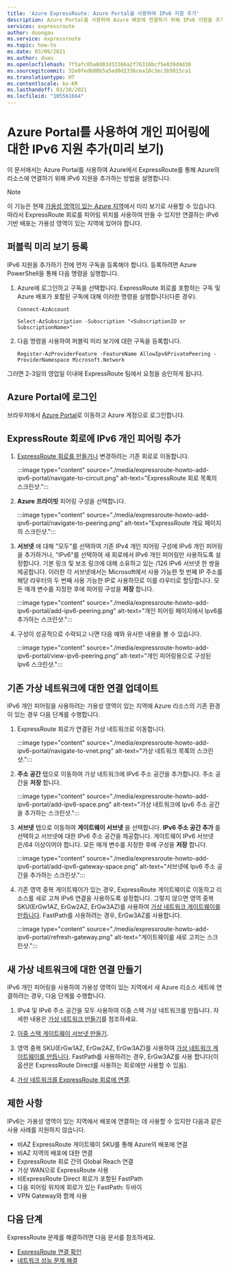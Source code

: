 ```yaml
---
title: 'Azure ExpressRoute: Azure Portal을 사용하여 IPv6 지원 추가'
description: Azure Portal를 사용하여 Azure 배포에 연결하기 위해 IPv6 지원을 추가하는 방법을 알아봅니다.
services: expressroute
author: duongau
ms.service: expressroute
ms.topic: how-to
ms.date: 03/09/2021
ms.author: duau
ms.openlocfilehash: 7f5afc05a8d03d33366a2f76318bcf5e039d4d30
ms.sourcegitcommit: 32e0fedb80b5a5ed0d2336cea18c3ec3b5015ca1
ms.translationtype: HT
ms.contentlocale: ko-KR
ms.lasthandoff: 03/30/2021
ms.locfileid: "105561664"
---
```

# <a name="add-ipv6-support-for-private-peering-using-the-azure-portal-preview"></a>Azure Portal를 사용하여 개인 피어링에 대한 IPv6 지원 추가(미리 보기)

이 문서에서는 Azure Portal를 사용하여 Azure에서 ExpressRoute를 통해 Azure의 리소스에 연결하기 위해 IPv6 지원을 추가하는 방법을 설명합니다. 

> [!Note]
> 이 기능은 현재 [가용성 영역이 있는 Azure 지역](../availability-zones/az-region.md#azure-regions-with-availability-zones)에서 미리 보기로 사용할 수 있습니다. 따라서 ExpressRoute 회로를 피어링 위치를 사용하여 만들 수 있지만 연결하는 IPv6 기반 배포는 가용성 영역이 있는 지역에 있어야 합니다.

## <a name="register-for-public-preview"></a>퍼블릭 미리 보기 등록
IPv6 지원을 추가하기 전에 먼저 구독을 등록해야 합니다. 등록하려면 Azure PowerShell을 통해 다음 명령을 실행합니다.

1.  Azure에 로그인하고 구독을 선택합니다. ExpressRoute 회로를 포함하는 구독 및 Azure 배포가 포함된 구독에 대해 이러한 명령을 실행합니다(다른 경우).

    ```azurepowershell-interactive
    Connect-AzAccount 

    Select-AzSubscription -Subscription "<SubscriptionID or SubscriptionName>"
    ```

1. 다음 명령을 사용하여 퍼블릭 미리 보기에 대한 구독을 등록합니다.
    ```azurepowershell-interactive
    Register-AzProviderFeature -FeatureName AllowIpv6PrivatePeering -ProviderNamespace Microsoft.Network
    ```

그러면 2-3일의 영업일 이내에 ExpressRoute 팀에서 요청을 승인하게 됩니다.

## <a name="sign-in-to-the-azure-portal"></a>Azure Portal에 로그인

브라우저에서 [Azure Portal](https://portal.azure.com)로 이동하고 Azure 계정으로 로그인합니다.

## <a name="add-ipv6-private-peering-to-your-expressroute-circuit"></a>ExpressRoute 회로에 IPv6 개인 피어링 추가

1. [ExpressRoute 회로를 만들거나](expressroute-howto-circuit-portal-resource-manager.md) 변경하려는 기존 회로로 이동합니다.

    :::image type="content" source="./media/expressroute-howto-add-ipv6-portal/navigate-to-circuit.png" alt-text="ExpressRoute 회로 목록의 스크린샷.":::

1. **Azure 프라이빗** 피어링 구성을 선택합니다.

    :::image type="content" source="./media/expressroute-howto-add-ipv6-portal/navigate-to-peering.png" alt-text="ExpressRoute 개요 페이지의 스크린샷.":::

1. **서브넷** 에 대해 "모두"를 선택하여 기존 IPv4 개인 피어링 구성에 IPv6 개인 피어링을 추가하거나, "IPv6"를 선택하여 새 회로에서 IPv6 개인 피어링만 사용하도록 설정합니다. 기본 링크 및 보조 링크에 대해 소유하고 있는 /126 IPv6 서브넷 한 쌍을 제공합니다. 이러한 각 서브넷에서는 Microsoft에서 사용 가능한 첫 번째 IP 주소를 해당 라우터의 두 번째 사용 가능한 IP로 사용하므로 이를 라우터로 할당합니다. 모든 매개 변수를 지정한 후에 피어링 구성을 **저장** 합니다.

    :::image type="content" source="./media/expressroute-howto-add-ipv6-portal/add-ipv6-peering.png" alt-text="개인 피어링 페이지에서 Ipv6를 추가하는 스크린샷.":::

1. 구성이 성공적으로 수락되고 나면 다음 예와 유사한 내용을 볼 수 있습니다.

    :::image type="content" source="./media/expressroute-howto-add-ipv6-portal/view-ipv6-peering.png" alt-text="개인 피어링용으로 구성된 Ipv6 스크린샷.":::

## <a name="update-your-connection-to-an-existing-virtual-network"></a>기존 가상 네트워크에 대한 연결 업데이트

IPv6 개인 피어링을 사용하려는 가용성 영역이 있는 지역에 Azure 리소스의 기존 환경이 있는 경우 다음 단계를 수행합니다.

1. ExpressRoute 회로가 연결된 가상 네트워크로 이동합니다.

    :::image type="content" source="./media/expressroute-howto-add-ipv6-portal/navigate-to-vnet.png" alt-text="가상 네트워크 목록의 스크린샷.":::

1. **주소 공간** 탭으로 이동하여 가상 네트워크에 IPv6 주소 공간을 추가합니다. 주소 공간을 **저장** 합니다.

    :::image type="content" source="./media/expressroute-howto-add-ipv6-portal/add-ipv6-space.png" alt-text="가상 네트워크에 Ipv6 주소 공간을 추가하는 스크린샷.":::

1. **서브넷** 탭으로 이동하여 **게이트웨이 서브넷** 을 선택합니다. **IPv6 주소 공간 추가** 를 선택하고 서브넷에 대한 IPv6 주소 공간을 제공합니다. 게이트웨이 IPv6 서브넷은/64 이상이어야 합니다. 모든 매개 변수를 지정한 후에 구성을 **저장** 합니다.

    :::image type="content" source="./media/expressroute-howto-add-ipv6-portal/add-ipv6-gateway-space.png" alt-text="서브넷에 Ipv6 주소 공간을 추가하는 스크린샷.":::

1. 기존 영역 중복 게이트웨이가 있는 경우, ExpressRoute 게이트웨이로 이동하고 리소스를 새로 고쳐 IPv6 연결을 사용하도록 설정합니다. 그렇지 않으면 영역 중복 SKU(ErGw1AZ, ErGw2AZ, ErGw3AZ)를 사용하여 [가상 네트워크 게이트웨이를 만듭니다](expressroute-howto-add-gateway-portal-resource-manager.md). FastPath를 사용하려는 경우, ErGw3AZ를 사용합니다.

    :::image type="content" source="./media/expressroute-howto-add-ipv6-portal/refresh-gateway.png" alt-text="게이트웨이를 새로 고치는 스크린샷.":::

## <a name="create-a-connection-to-a-new-virtual-network"></a>새 가상 네트워크에 대한 연결 만들기

IPv6 개인 피어링을 사용하여 가용성 영역이 있는 지역에서 새 Azure 리소스 세트에 연결하려는 경우, 다음 단계를 수행합니다.

1. IPv4 및 IPv6 주소 공간을 모두 사용하여 이중 스택 가상 네트워크를 만듭니다. 자세한 내용은 [가상 네트워크 만들기](../virtual-network/quick-create-portal.md#create-a-virtual-network)를 참조하세요.

1. [이중 스택 게이트웨이 서브넷 만들기](expressroute-howto-add-gateway-portal-resource-manager.md#create-the-gateway-subnet).

1. 영역 중복 SKU(ErGw1AZ, ErGw2AZ, ErGw3AZ)를 사용하여 [가상 네트워크 게이트웨이를 만듭니다](expressroute-howto-add-gateway-portal-resource-manager.md#create-the-virtual-network-gateway). FastPath를 사용하려는 경우, ErGw3AZ를 사용 합니다(이 옵션은 ExpressRoute Direct를 사용하는 회로에만 사용할 수 있음).

1. [가상 네트워크를 ExpressRoute 회로에 연결](expressroute-howto-linkvnet-portal-resource-manager.md).

## <a name="limitations"></a>제한 사항
IPv6는 가용성 영역이 있는 지역에서 배포에 연결하는 데 사용할 수 있지만 다음과 같은 사용 사례를 지원하지 않습니다.

* 비AZ ExpressRoute 게이트웨이 SKU를 통해 Azure의 배포에 연결
* 비AZ 지역의 배포에 대한 연결
* ExpressRoute 회로 간의 Global Reach 연결
* 가상 WAN으로 ExpressRoute 사용
* 비ExpressRoute Direct 회로가 포함된 FastPath
* 다음 피어링 위치에 회로가 있는 FastPath: 두바이
* VPN Gateway와 함께 사용

## <a name="next-steps"></a>다음 단계

ExpressRoute 문제를 해결하려면 다음 문서를 참조하세요.

* [ExpressRoute 연결 확인](expressroute-troubleshooting-expressroute-overview.md)
* [네트워크 성능 문제 해결](expressroute-troubleshooting-network-performance.md)